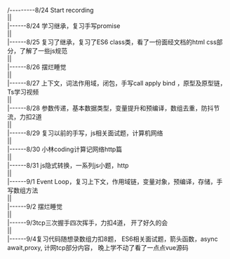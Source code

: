 /---------8/24 Start recording<br>
||<br>
|------8/24 学习继承，复习手写promise<br>
||<br>
|------8/25 复习了继承，复习了ES6 class类，看了一份面经文档的html css部分，了解了一些js规范<br>
||<br>
|------8/26 摆烂睡觉<br>
||<br>
|------8/27 上下文，词法作用域，闭包，手写call apply bind ，原型及原型链，Ts学习视频<br>
||<br>
|------8/28 参数传递，基本数据类型，变量提升和预编译，数组去重，防抖节流，力扣2道<br>
||<br>
|------8/29 复习以前的手写，js相关面试题，计算机网络<br>
||<br>
|------8/30 小林coding计算记网络http篇<br>
||<br>
|------8/31 js隐式转换，一系列js小题，http<br>
||<br>
|------9/1 Event Loop，复习上下文，作用域链，变量对象，预编译，存储，手写数组方法<br>
||<br>
|------9/2 摆烂睡觉<br>
||<br>
|------9/3tcp三次握手四次挥手，力扣4道， 开了好久的会<br>
||<br>
|------9/4复习代码随想录数组力扣8题， ES6相关面试题，箭头函数，async await,proxy, 计网tcp部分内容， 晚上学不动了看了一点点vue源码<br>
